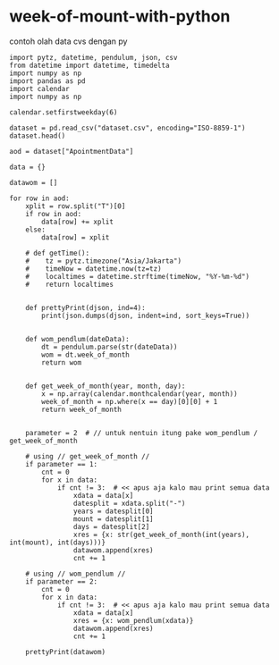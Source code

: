 # week-of-mount-with-python

contoh olah data cvs dengan py

    import pytz, datetime, pendulum, json, csv
    from datetime import datetime, timedelta
    import numpy as np
    import pandas as pd
    import calendar
    import numpy as np

    calendar.setfirstweekday(6)

    dataset = pd.read_csv("dataset.csv", encoding="ISO-8859-1")
    dataset.head()

    aod = dataset["ApointmentData"]

    data = {}

    datawom = []

    for row in aod:
        xplit = row.split("T")[0]
        if row in aod:
            data[row] += xplit
        else:
            data[row] = xplit

        # def getTime():
        #    tz = pytz.timezone("Asia/Jakarta")
        #    timeNow = datetime.now(tz=tz)
        #    localtimes = datetime.strftime(timeNow, "%Y-%m-%d")
        #    return localtimes


        def prettyPrint(djson, ind=4):
            print(json.dumps(djson, indent=ind, sort_keys=True))


        def wom_pendlum(dateData):
            dt = pendulum.parse(str(dateData))
            wom = dt.week_of_month
            return wom


        def get_week_of_month(year, month, day):
            x = np.array(calendar.monthcalendar(year, month))
            week_of_month = np.where(x == day)[0][0] + 1
            return week_of_month


        parameter = 2  # // untuk nentuin itung pake wom_pendlum /  get_week_of_month

        # using // get_week_of_month //
        if parameter == 1:
            cnt = 0
            for x in data:
                if cnt != 3:  # << apus aja kalo mau print semua data
                    xdata = data[x]
                    datesplit = xdata.split("-")
                    years = datesplit[0]
                    mount = datesplit[1]
                    days = datesplit[2]
                    xres = {x: str(get_week_of_month(int(years), int(mount), int(days)))}
                    datawom.append(xres)
                    cnt += 1

        # using // wom_pendlum //
        if parameter == 2:
            cnt = 0
            for x in data:
                if cnt != 3:  # << apus aja kalo mau print semua data
                    xdata = data[x]
                    xres = {x: wom_pendlum(xdata)}
                    datawom.append(xres)
                    cnt += 1

        prettyPrint(datawom)
